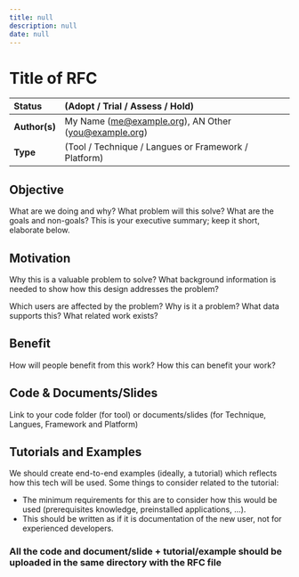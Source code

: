 ```yaml
---
title: null
description: null
date: null
---
```


# Title of RFC

| Status        | (Adopt / Trial / Assess / Hold)                          |
| :------------ | :------------------------------------------------------- |
| **Author(s)** | My Name (<me@example.org>), AN Other (<you@example.org>) |
| **Type**      | (Tool / Technique / Langues or Framework / Platform)     |

## Objective

What are we doing and why? What problem will this solve? What are the goals and
non-goals? This is your executive summary; keep it short, elaborate below.

## Motivation

Why this is a valuable problem to solve? What background information is needed
to show how this design addresses the problem?

Which users are affected by the problem? Why is it a problem? What data supports
this? What related work exists?

## Benefit

How will people benefit from this work? How this can benefit your work?

## Code & Documents/Slides

Link to your code folder (for tool) or documents/slides (for Technique, Langues, Framework and Platform)

## Tutorials and Examples

We should create end-to-end examples (ideally, a tutorial) which reflects how this tech will be used. Some things to consider related to the tutorial:

- The minimum requirements for this are to consider how this would be used (prerequisites knowledge, preinstalled applications, ...).
- This should be written as if it is documentation of the new user, not for experienced developers.

### All the code and document/slide + tutorial/example should be uploaded in the same directory with the RFC file
